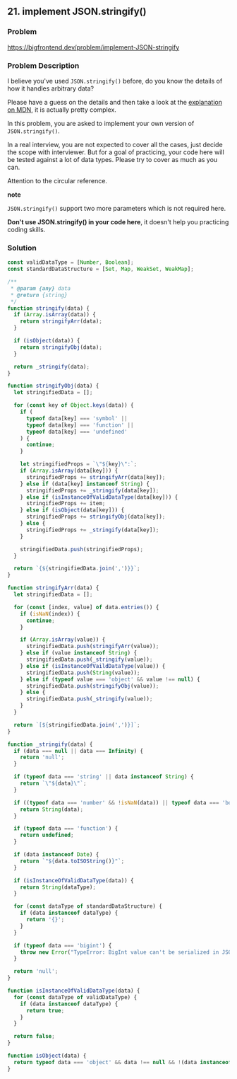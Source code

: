 ## 21. implement JSON.stringify()

### Problem

https://bigfrontend.dev/problem/implement-JSON-stringify

### Problem Description

I believe you've used `JSON.stringify()` before, do you know the details of how it handles arbitrary data?

Please have a guess on the details and then take a look at the [explanation on MDN](https://developer.mozilla.org/en-US/docs/Web/JavaScript/Reference/Global_Objects/JSON/stringify), it is actually pretty complex.

In this problem, you are asked to implement your own version of `JSON.stringify()`.

In a real interview, you are not expected to cover all the cases, just decide the scope with interviewer. But for a goal of practicing, your code here will be tested against a lot of data types. Please try to cover as much as you can.

Attention to the circular reference.

**note**

`JSON.stringify()` support two more parameters which is not required here.

**Don't use JSON.stringify() in your code here**, it doesn't help you practicing coding skills.

### Solution

```js
const validDataType = [Number, Boolean];
const standardDataStructure = [Set, Map, WeakSet, WeakMap];

/**
 * @param {any} data
 * @return {string}
 */
function stringify(data) {
  if (Array.isArray(data)) {
    return stringifyArr(data);
  }

  if (isObject(data)) {
    return stringifyObj(data);
  }

  return _stringify(data);
}

function stringifyObj(data) {
  let stringifiedData = [];

  for (const key of Object.keys(data)) {
    if (
      typeof data[key] === 'symbol' ||
      typeof data[key] === 'function' ||
      typeof data[key] === 'undefined'
    ) {
      continue;
    }

    let stringifiedProps = `\"${key}\":`;
    if (Array.isArray(data[key])) {
      stringifiedProps += stringifyArr(data[key]);
    } else if (data[key] instanceof String) {
      stringifiedProps += _stringify(data[key]);
    } else if (isInstanceOfValidDataType(data[key])) {
      stringifiedProps += item;
    } else if (isObject(data[key])) {
      stringifiedProps += stringifyObj(data[key]);
    } else {
      stringifiedProps += _stringify(data[key]);
    }

    stringifiedData.push(stringifiedProps);
  }

  return `{${stringifiedData.join(',')}}`;
}

function stringifyArr(data) {
  let stringifiedData = [];

  for (const [index, value] of data.entries()) {
    if (isNaN(index)) {
      continue;
    }

    if (Array.isArray(value)) {
      stringifiedData.push(stringifyArr(value));
    } else if (value instanceof String) {
      stringifiedData.push(_stringify(value));
    } else if (isInstanceOfVaildDataType(value)) {
      stringifiedData.push(String(value));
    } else if (typeof value === 'object' && value !== null) {
      stringifiedData.push(stringifyObj(value));
    } else {
      stringifiedData.push(_stringify(value));
    }
  }

  return `[${stringifiedData.join(',')}]`;
}

function _stringify(data) {
  if (data === null || data === Infinity) {
    return 'null';
  }

  if (typeof data === 'string' || data instanceof String) {
    return `\"${data}\"`;
  }

  if ((typeof data === 'number' && !isNaN(data)) || typeof data === 'boolean') {
    return String(data);
  }

  if (typeof data === 'function') {
    return undefined;
  }

  if (data instanceof Date) {
    return `"${data.toISOString()}"`;
  }

  if (isInstanceOfValidDataType(data)) {
    return String(dataType);
  }

  for (const dataType of standardDataStructure) {
    if (data instanceof dataType) {
      return '{}';
    }
  }

  if (typeof data === 'bigint') {
    throw new Error("TypeError: BigInt value can't be serialized in JSON");
  }

  return 'null';
}

function isInstanceOfValidDataType(data) {
  for (const dataType of validDataType) {
    if (data instanceof dataType) {
      return true;
    }
  }

  return false;
}

function isObject(data) {
  return typeof data === 'object' && data !== null && !(data instanceof Date);
}
```
